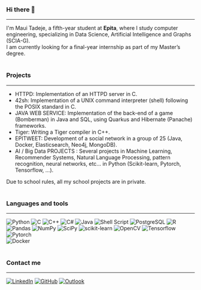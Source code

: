 ### Hi there 👋
---

I'm Maui Tadeje, a fifth-year student at **Epita**, where I study computer engineering, specializing in Data Science, Artificial Intelligence and Graphs (SCIA-G).<br>
I am currently looking for a final-year internship as part of my Master’s degree.<br>
<br>

### Projects
---

- HTTPD: Implementation of an HTTPD server in C.
- 42sh: Implementation of a UNIX command interpreter (shell) following the POSIX standard in C.
- JAVA WEB SERVICE: Implementation of the back-end of a game (Bomberman) in Java and SQL, using Quarkus and Hibernate (Panache) frameworks.
- Tiger: Writing a Tiger compiler in C++.
- EPITWEET: Development of a social network in a group of 25 (Java, Docker, Elasticsearch, Neo4j, MongoDB).
- AI / Big Data PROJECTS : Several projects in Machine Learning, Recommender Systems, Natural Language Processing, pattern recognition, neural networks, etc... in Python (Scikit-learn, Pytorch, Tensorflow, ...).<br>

Due to school rules, all my school projects are in private.<br>
<br>

### Languages and tools
---
![Python](https://img.shields.io/badge/python-3670A0?style=for-the-badge&logo=python&logoColor=ffdd54)
![C](https://img.shields.io/badge/c-%2300599C.svg?style=for-the-badge&logo=c&logoColor=white)
![C++](https://img.shields.io/badge/c++-%2300599C.svg?style=for-the-badge&logo=c%2B%2B&logoColor=white)
![C#](https://img.shields.io/badge/C%23-239120?style=for-the-badge&logo=csharp&logoColor=white)
![Java](https://img.shields.io/badge/java-%23ED8B00.svg?style=for-the-badge&logo=java&logoColor=white)
![Shell Script](https://img.shields.io/badge/shell_script-%23121011.svg?style=for-the-badge&logo=gnu-bash&logoColor=white)
![PostgreSQL](https://img.shields.io/badge/PostgreSQL-%2307405e.svg?style=for-the-badge&logo=postgresql&logoColor=white)
![R](https://img.shields.io/badge/R-276DC3?style=for-the-badge&logo=r&logoColor=white)
<br>
![Pandas](https://img.shields.io/badge/Pandas-2C2D72?style=for-the-badge&logo=pandas&logoColor=white)
![NumPy](https://img.shields.io/badge/Numpy-777BB4?style=for-the-badge&logo=numpy&logoColor=white)
![SciPy](	https://img.shields.io/badge/SciPy-654FF0?style=for-the-badge&logo=SciPy&logoColor=white)
![scikit-learn](https://img.shields.io/badge/scikit_learn-F7931E?style=for-the-badge&logo=scikit-learn&logoColor=white)
![OpenCV](https://img.shields.io/badge/OpenCV-27338e?style=for-the-badge&logo=OpenCV&logoColor=white)
![Tensorflow](https://img.shields.io/badge/TensorFlow-FF6F00?style=for-the-badge&logo=TensorFlow&logoColor=white)
![Pytorch](https://img.shields.io/badge/PyTorch-EE4C2C?style=for-the-badge&logo=pytorch&logoColor=white)
<br>
![Docker](https://img.shields.io/badge/Docker-2CA5E0?style=for-the-badge&logo=docker&logoColor=white)
<br><br>

### Contact me
---
[![LinkedIn](https://img.shields.io/badge/LinkedIn-%2307405e.svg?style=for-the-badge&logo=linkedin&logoColor=white)](https://linkedin.com/in/maui-tadeje)
[![GitHub](https://img.shields.io/badge/GitHub-100000?style=for-the-badge&logo=github&logoColor=white)](https://github.com/HeyMaui)
[![Outlook](https://img.shields.io/badge/Microsoft_Outlook-0078D4?style=for-the-badge&logo=microsoft-outlook&logoColor=white)](mailto:maui.tadeje@epita.fr)


<!--
**HeyMaui/HeyMaui** is a ✨ _special_ ✨ repository because its `README.md` (this file) appears on your GitHub profile.

Here are some ideas to get you started:

- 🔭 I’m currently working on ...
- 🌱 I’m currently learning ...
- 👯 I’m looking to collaborate on ...
- 🤔 I’m looking for help with ...
- 💬 Ask me about ...
- 📫 How to reach me: ...
- 😄 Pronouns: ...
- ⚡ Fun fact: ...
-->
